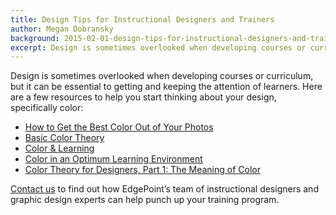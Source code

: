 ```yaml
---
title: Design Tips for Instructional Designers and Trainers
author: Megan Dobransky
background: 2015-02-01-design-tips-for-instructional-designers-and-trainers.jpg
excerpt: Design is sometimes overlooked when developing courses or curriculum, but it can be essential to getting and keeping the attention of learners.
---
```

Design is sometimes overlooked when developing courses or curriculum, but it can be essential to getting and keeping the attention of learners. Here are a few resources to help you start thinking about your design, specifically color:

* [How to Get the Best Color Out of Your Photos](http://bit.ly/151X3CW)
* [Basic Color Theory](http://bit.ly/151Xddm)
* [Color & Learning](http://bit.ly/151XnBC) 
* [Color in an Optimum Learning Environment](http://bit.ly/151XCwl)
* [Color Theory for Designers, Part 1: The Meaning of Color](http://bit.ly/151Yd14) 

[Contact us](#) to find out how EdgePoint’s team of instructional designers and graphic design experts can help punch up your training program.
